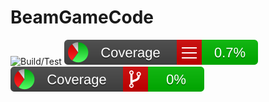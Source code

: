 # BeamGameCode

![Build/Test](https://github.com/Apian-Framework/BeamGameCode/workflows/Build-Test/badge.svg) ![Line Coverage](https://github.com/Apian-Framework/Apian-CI-Badges/blob/BeamGameCode/BeamGameCode_linecoverage.svg) ![Branch Coverage](https://github.com/Apian-Framework/Apian-CI-Badges/blob/BeamGameCode/BeamGameCode_branchcoverage.svg)
